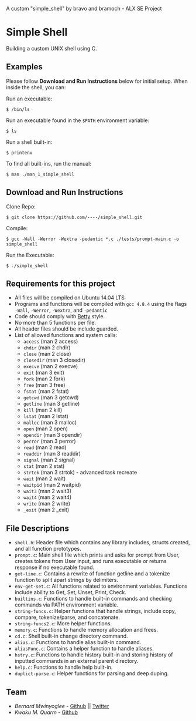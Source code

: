 A custom "simple_shell" by bravo and bramoch - ALX SE Project

# Simple Shell

Building a custom UNIX shell using C.



## Examples

Please follow __Download and Run Instructions__ below for initial setup. When inside the shell, you can:

Run an executable:
```
$ /bin/ls
```

Run an executable found in the `$PATH` environment variable:
```
$ ls
```

Run a shell built-in:
```
$ printenv
```

To find all built-ins, run the manual:
```
$ man ./man_1_simple_shell
```


## Download and Run Instructions

Clone Repo:
```
$ git clone https://github.com/----/simple_shell.git
```

Compile:
```
$ gcc -Wall -Werror -Wextra -pedantic *.c ./tests/prompt-main.c -o simple_shell
```

Run the Executable:
```
$ ./simple_shell
```


## Requirements for this project

- All files will be compiled on Ubuntu 14.04 LTS
- Programs and functions will be compiled with `gcc 4.8.4` using the flags `-Wall`, `-Werror`, `-Wextra`, and `-pedantic`
- Code should comply with [Betty](https://github.com/Alx_course/Betty) style.
- No more than 5 functions per file.
- All header files should be include guarded.
- List of allowed functions and system calls:
  * `access` (man 2 access)
  * `chdir` (man 2 chdir)
  * `close` (man 2 close)
  * `closedir` (man 3 closedir)
  * `execve` (man 2 execve)
  * `exit` (man 3 exit)
  * `fork` (man 2 fork)
  * `free` (man 3 free)
  * `fstat` (man 2 fstat)
  * `getcwd` (man 3 getcwd)
  * `getline` (man 3 getline)
  * `kill` (man 2 kill)
  * `lstat` (man 2 lstat)
  * `malloc` (man 3 malloc)
  * `open` (man 2 open)
  * `opendir` (man 3 opendir)
  * `perror` (man 3 perror)
  * `read` (man 2 read)
  * `readdir` (man 3 readdir)
  * `signal` (man 2 signal)
  * `stat` (man 2 stat)
  * `strtok` (man 3 strtok) - advanced task recreate
  * `wait` (man 2 wait)
  * `waitpid` (man 2 waitpid)
  * `wait3` (man 2 wait3)
  * `wait4` (man 2 wait4)
  * `write` (man 2 write)
  * `_exit` (man 2 _exit)


## File Descriptions

- `shell.h`: Header file which contains any library includes, structs created, and all function prototypes.
- `prompt.c`: Main shell file which prints and asks for prompt from User, creates tokens from User input, and runs executable or returns response if no executable found.
- `get-line.c`: Contains a rewrite of function getline and a tokenize function to split apart strings by delimiters.
- `env-get-set.c`: All functions related to environment variables. Functions include ability to Get, Set, Unset, Print, Check.
- `builtins.c`: Functions to handle built-in commands and checking commands via PATH environment variable.
- `string-funcs.c`: Helper functions that handle strings, include copy, compare, tokenize/parse, and concatenate.
- `string-funcs2.c`: More helper functions.
- `memory.c`: Functions to handle memory allocation and frees.
- `cd.c`: Shell built-in change directory command.
- `alias.c`: Functions to handle alias built-in command.
- `aliasFunc.c`: Contains a helper function to handle aliases.
- `hstry.c`: Functions to handle history built-in and storing history of inputted commands in an external parent directory.
- `help.c`: Functions to handle help built-in.
- `duplict-parse.c`: Helper functions for parsing and deep duping.


## Team

- *Bernard Mwinyoglee* - [Github](https://github.com/bmwinyoglee) || [Twitter](https://twitter.com/brakoujo)
- *Kwaku M. Quarm* - [Github](https://github.com/Bra-Moch)
